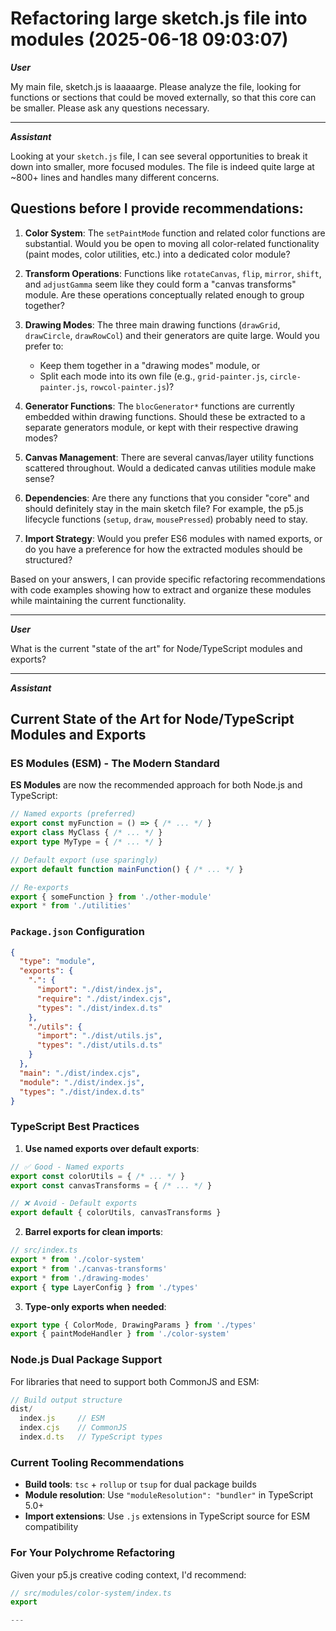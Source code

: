 <!-- Generated by SpecStory -->

# Refactoring large sketch.js file into modules (2025-06-18 09:03:07)

_**User**_

My main file, sketch.js is laaaaarge. Please analyze the file, looking for functions or sections that could be moved externally, so that this core can be smaller. Please ask any questions necessary.

---

_**Assistant**_

Looking at your `sketch.js` file, I can see several opportunities to break it down into smaller, more focused modules. The file is indeed quite large at ~800+ lines and handles many different concerns.

## Questions before I provide recommendations:

1. **Color System**: The `setPaintMode` function and related color functions are substantial. Would you be open to moving all color-related functionality (paint modes, color utilities, etc.) into a dedicated color module?

2. **Transform Operations**: Functions like `rotateCanvas`, `flip`, `mirror`, `shift`, and `adjustGamma` seem like they could form a "canvas transforms" module. Are these operations conceptually related enough to group together?

3. **Drawing Modes**: The three main drawing functions (`drawGrid`, `drawCircle`, `drawRowCol`) and their generators are quite large. Would you prefer to:
   - Keep them together in a "drawing modes" module, or
   - Split each mode into its own file (e.g., `grid-painter.js`, `circle-painter.js`, `rowcol-painter.js`)?

4. **Generator Functions**: The `blocGenerator*` functions are currently embedded within drawing functions. Should these be extracted to a separate generators module, or kept with their respective drawing modes?

5. **Canvas Management**: There are several canvas/layer utility functions scattered throughout. Would a dedicated canvas utilities module make sense?

6. **Dependencies**: Are there any functions that you consider "core" and should definitely stay in the main sketch file? For example, the p5.js lifecycle functions (`setup`, `draw`, `mousePressed`) probably need to stay.

7. **Import Strategy**: Would you prefer ES6 modules with named exports, or do you have a preference for how the extracted modules should be structured?

Based on your answers, I can provide specific refactoring recommendations with code examples showing how to extract and organize these modules while maintaining the current functionality.

---

_**User**_

What is the current "state of the art" for Node/TypeScript modules and exports?

---

_**Assistant**_

## Current State of the Art for Node/TypeScript Modules and Exports

### **ES Modules (ESM) - The Modern Standard**

**ES Modules** are now the recommended approach for both Node.js and TypeScript:

````typescript
// Named exports (preferred)
export const myFunction = () => { /* ... */ }
export class MyClass { /* ... */ }
export type MyType = { /* ... */ }

// Default export (use sparingly)
export default function mainFunction() { /* ... */ }

// Re-exports
export { someFunction } from './other-module'
export * from './utilities'
````

### **`Package.json` Configuration**

````json
{
  "type": "module",
  "exports": {
    ".": {
      "import": "./dist/index.js",
      "require": "./dist/index.cjs",
      "types": "./dist/index.d.ts"
    },
    "./utils": {
      "import": "./dist/utils.js",
      "types": "./dist/utils.d.ts"
    }
  },
  "main": "./dist/index.cjs",
  "module": "./dist/index.js",
  "types": "./dist/index.d.ts"
}
````

### **TypeScript Best Practices**

1. **Use named exports over default exports**:
````typescript
// ✅ Good - Named exports
export const colorUtils = { /* ... */ }
export const canvasTransforms = { /* ... */ }

// ❌ Avoid - Default exports
export default { colorUtils, canvasTransforms }
````

2. **Barrel exports for clean imports**:
````typescript
// src/index.ts
export * from './color-system'
export * from './canvas-transforms'
export * from './drawing-modes'
export { type LayerConfig } from './types'
````

3. **Type-only exports when needed**:
````typescript
export type { ColorMode, DrawingParams } from './types'
export { paintModeHandler } from './color-system'
````

### **Node.js Dual Package Support**

For libraries that need to support both CommonJS and ESM:

````typescript
// Build output structure
dist/
  index.js     // ESM
  index.cjs    // CommonJS
  index.d.ts   // TypeScript types
````

### **Current Tooling Recommendations**

- **Build tools**: `tsc` + `rollup` or `tsup` for dual package builds
- **Module resolution**: Use `"moduleResolution": "bundler"` in TypeScript 5.0+
- **Import extensions**: Use `.js` extensions in TypeScript source for ESM compatibility

### **For Your Polychrome Refactoring**

Given your p5.js creative coding context, I'd recommend:

````typescript
// src/modules/color-system/index.ts
export

---

